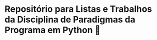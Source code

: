 # Repositório para Listas e Trabalhos da Disciplina de Paradigmas da Programa em Python :bookmark_tabs:


